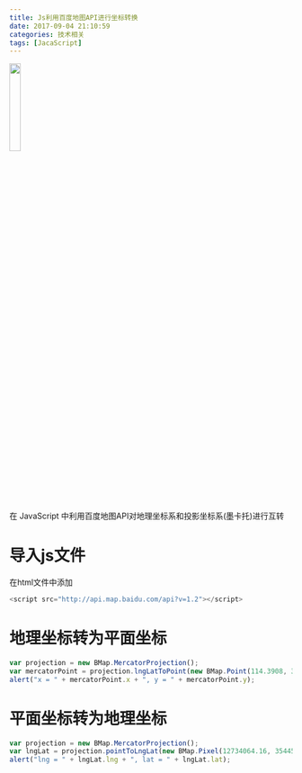 ```yaml
---
title: Js利用百度地图API进行坐标转换
date: 2017-09-04 21:10:59
categories: 技术相关
tags: [JacaScript]
---
```

<img src="http://home.cs-tao.cc/github-content/contents/blog/image/others/baidu-map.png" width="20%" height="20%">

在 JavaScript 中利用百度地图API对地理坐标系和投影坐标系(墨卡托)进行互转
<!-- more -->

# 导入js文件

在html文件中添加

```javascript
<script src="http://api.map.baidu.com/api?v=1.2"></script>
```

# 地理坐标转为平面坐标

```javascript
var projection = new BMap.MercatorProjection();
var mercatorPoint = projection.lngLatToPoint(new BMap.Point(114.3908, 30.4879));
alert("x = " + mercatorPoint.x + ", y = " + mercatorPoint.y);
```

# 平面坐标转为地理坐标

```javascript
var projection = new BMap.MercatorProjection();
var lngLat = projection.pointToLngLat(new BMap.Pixel(12734064.16, 3544542.8));
alert("lng = " + lngLat.lng + ", lat = " + lngLat.lat);
```
